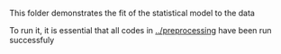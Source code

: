 This folder demonstrates the fit of the statistical model to the data

To run it, it is essential that all codes in [../preprocessing](../preprocessing) have
been run successfuly

